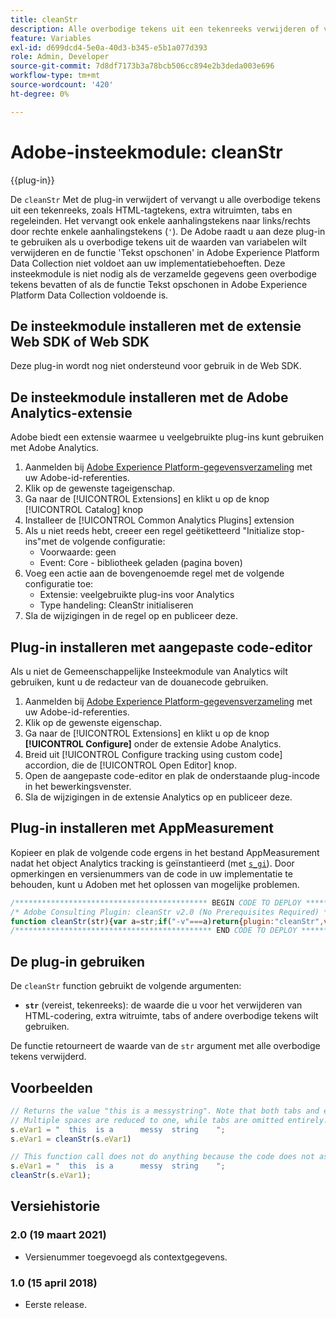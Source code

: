 ```yaml
---
title: cleanStr
description: Alle overbodige tekens uit een tekenreeks verwijderen of vervangen.
feature: Variables
exl-id: d699dcd4-5e0a-40d3-b345-e5b1a077d393
role: Admin, Developer
source-git-commit: 7d8df7173b3a78bcb506cc894e2b3deda003e696
workflow-type: tm+mt
source-wordcount: '420'
ht-degree: 0%

---
```


# Adobe-insteekmodule: cleanStr

{{plug-in}}

De `cleanStr` Met de plug-in verwijdert of vervangt u alle overbodige tekens uit een tekenreeks, zoals HTML-tagtekens, extra witruimten, tabs en regeleinden. Het vervangt ook enkele aanhalingstekens naar links/rechts door rechte enkele aanhalingstekens (`'`). De Adobe raadt u aan deze plug-in te gebruiken als u overbodige tekens uit de waarden van variabelen wilt verwijderen en de functie &#39;Tekst opschonen&#39; in Adobe Experience Platform Data Collection niet voldoet aan uw implementatiebehoeften. Deze insteekmodule is niet nodig als de verzamelde gegevens geen overbodige tekens bevatten of als de functie Tekst opschonen in Adobe Experience Platform Data Collection voldoende is.

## De insteekmodule installeren met de extensie Web SDK of Web SDK

Deze plug-in wordt nog niet ondersteund voor gebruik in de Web SDK.

## De insteekmodule installeren met de Adobe Analytics-extensie

Adobe biedt een extensie waarmee u veelgebruikte plug-ins kunt gebruiken met Adobe Analytics.

1. Aanmelden bij [Adobe Experience Platform-gegevensverzameling](https://experience.adobe.com/data-collection) met uw Adobe-id-referenties.
1. Klik op de gewenste tageigenschap.
1. Ga naar de [!UICONTROL Extensions] en klikt u op de knop [!UICONTROL Catalog] knop
1. Installeer de [!UICONTROL Common Analytics Plugins] extension
1. Als u niet reeds hebt, creeer een regel geëtiketteerd &quot;Initialize stop-ins&quot;met de volgende configuratie:
   * Voorwaarde: geen
   * Event: Core - bibliotheek geladen (pagina boven)
1. Voeg een actie aan de bovengenoemde regel met de volgende configuratie toe:
   * Extensie: veelgebruikte plug-ins voor Analytics
   * Type handeling: CleanStr initialiseren
1. Sla de wijzigingen in de regel op en publiceer deze.

## Plug-in installeren met aangepaste code-editor

Als u niet de Gemeenschappelijke Insteekmodule van Analytics wilt gebruiken, kunt u de redacteur van de douanecode gebruiken.

1. Aanmelden bij [Adobe Experience Platform-gegevensverzameling](https://experience.adobe.com/data-collection) met uw Adobe-id-referenties.
1. Klik op de gewenste eigenschap.
1. Ga naar de [!UICONTROL Extensions] en klikt u op de knop **[!UICONTROL Configure]** onder de extensie Adobe Analytics.
1. Breid uit [!UICONTROL Configure tracking using custom code] accordion, die de [!UICONTROL Open Editor] knop.
1. Open de aangepaste code-editor en plak de onderstaande plug-incode in het bewerkingsvenster.
1. Sla de wijzigingen in de extensie Analytics op en publiceer deze.

## Plug-in installeren met AppMeasurement

Kopieer en plak de volgende code ergens in het bestand AppMeasurement nadat het object Analytics tracking is geïnstantieerd (met [`s_gi`](../functions/s-gi.md)). Door opmerkingen en versienummers van de code in uw implementatie te behouden, kunt u Adoben met het oplossen van mogelijke problemen.

```js
/******************************************* BEGIN CODE TO DEPLOY *******************************************/
/* Adobe Consulting Plugin: cleanStr v2.0 (No Prerequisites Required) */
function cleanStr(str){var a=str;if("-v"===a)return{plugin:"cleanStr",version:"2.0"};a:{if("undefined"!==typeof window.s_c_il){var b=0;for(var c;b<window.s_c_il.length;b++)if(c=window.s_c_il[b],c._c&&"s_c"===c._c){b=c;break a}}b=void 0}"undefined"!==typeof b&&(b.contextData.cleanStr="2.0");if("string"===typeof a){a=a.replace(/<\/?[^>]+(>|$)/g,"");a=a.trim();a=a.replace(/[\u2018\u2019\u201A]/g,"'");a=a.replace(/\t+/g,"");for(a=a.replace(/[\n\r]/g," ");-1<a.indexOf("  ");)a=a.replace(/\s\s/g," ");return a}return""}
/******************************************** END CODE TO DEPLOY ********************************************/
```

## De plug-in gebruiken

De `cleanStr` function gebruikt de volgende argumenten:

* **`str`** (vereist, tekenreeks): de waarde die u voor het verwijderen van HTML-codering, extra witruimte, tabs of andere overbodige tekens wilt gebruiken.

De functie retourneert de waarde van de `str` argument met alle overbodige tekens verwijderd.

## Voorbeelden

```js
// Returns the value "this is a messystring". Note that both tabs and extra spaces are present in the original string.
// Multiple spaces are reduced to one, while tabs are omitted entirely.
s.eVar1 = "  this  is a      messy  string    ";
s.eVar1 = cleanStr(s.eVar1)

// This function call does not do anything because the code does not assign the returned value to a variable.
s.eVar1 = "  this  is a      messy  string    ";
cleanStr(s.eVar1);
```

## Versiehistorie

### 2.0 (19 maart 2021)

* Versienummer toegevoegd als contextgegevens.

### 1.0 (15 april 2018)

* Eerste release.

